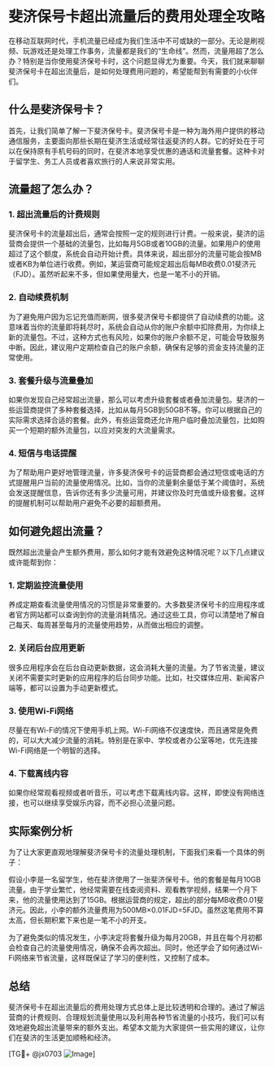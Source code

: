# 斐济保号卡超出流量后的费用处理全攻略

在移动互联网时代，手机流量已经成为我们生活中不可或缺的一部分。无论是刷视频、玩游戏还是处理工作事务，流量都是我们的“生命线”。然而，流量用超了怎么办？特别是当你使用斐济保号卡时，这个问题显得尤为重要。今天，我们就来聊聊斐济保号卡在超出流量后，是如何处理费用问题的，希望能帮到有需要的小伙伴们。

## 什么是斐济保号卡？

首先，让我们简单了解一下斐济保号卡。斐济保号卡是一种为海外用户提供的移动通信服务，主要面向那些长期在斐济生活或经常往返斐济的人群。它的好处在于可以在保持原有手机号码的同时，在斐济本地享受优惠的通话和流量套餐。这种卡对于留学生、务工人员或者喜欢旅行的人来说非常实用。

## 流量超了怎么办？

### 1. 超出流量后的计费规则

斐济保号卡的流量超出后，通常会按照一定的规则进行计费。一般来说，斐济的运营商会提供一个基础的流量包，比如每月5GB或者10GB的流量。如果用户的使用超过了这个额度，系统会自动开始计费。具体来说，超出部分的流量可能会按MB或者KB为单位进行收费。例如，某运营商可能规定超出后每MB收费0.01斐济元（FJD）。虽然听起来不多，但如果使用量大，也是一笔不小的开销。

### 2. 自动续费机制

为了避免用户因为忘记充值而断网，很多斐济保号卡都提供了自动续费的功能。这意味着当你的流量即将耗尽时，系统会自动从你的账户余额中扣除费用，为你续上新的流量包。不过，这种方式也有风险，如果你的账户余额不足，可能会导致服务中断。因此，建议用户定期检查自己的账户余额，确保有足够的资金支持流量的正常使用。

### 3. 套餐升级与流量叠加

如果你发现自己经常超出流量，那么可以考虑升级套餐或者叠加流量包。斐济的一些运营商提供了多种套餐选择，比如从每月5GB到50GB不等。你可以根据自己的实际需求选择合适的套餐。此外，有些运营商还允许用户临时叠加流量包，比如购买一个短期的额外流量包，以应对突发的大流量需求。

### 4. 短信与电话提醒

为了帮助用户更好地管理流量，许多斐济保号卡的运营商都会通过短信或电话的方式提醒用户当前的流量使用情况。比如，当你的流量剩余量低于某个阈值时，系统会发送提醒信息，告诉你还有多少流量可用，并建议你及时充值或升级套餐。这样的提醒机制可以帮助用户避免不必要的超额费用。

## 如何避免超出流量？

既然超出流量会产生额外费用，那么如何才能有效避免这种情况呢？以下几点建议或许能帮到你：

### 1. 定期监控流量使用

养成定期查看流量使用情况的习惯是非常重要的。大多数斐济保号卡的应用程序或者官方网站都可以查询到你的流量消耗情况。通过这些工具，你可以清楚地了解自己每天、每周甚至每月的流量使用趋势，从而做出相应的调整。

### 2. 关闭后台应用更新

很多应用程序会在后台自动更新数据，这会消耗大量的流量。为了节省流量，建议关闭不需要实时更新的应用程序的后台同步功能。比如，社交媒体应用、新闻客户端等，都可以设置为手动更新模式。

### 3. 使用Wi-Fi网络

尽量在有Wi-Fi的情况下使用手机上网。Wi-Fi网络不仅速度快，而且通常是免费的，可以大大减少流量的消耗。特别是在家中、学校或者办公室等地，优先连接Wi-Fi网络是一个明智的选择。

### 4. 下载离线内容

如果你经常观看视频或者听音乐，可以考虑下载离线内容。这样，即使没有网络连接，也可以继续享受娱乐内容，而不必担心流量问题。

## 实际案例分析

为了让大家更直观地理解斐济保号卡的流量处理机制，下面我们来看一个具体的例子：

假设小李是一名留学生，他在斐济使用了一张斐济保号卡。他的套餐是每月10GB流量。由于学业繁忙，他经常需要在线查阅资料、观看教学视频，结果一个月下来，他的流量使用达到了15GB。根据运营商的规定，超出的部分每MB收费0.01斐济元。因此，小李的额外流量费用为500MB×0.01FJD=5FJD。虽然这笔费用不算太高，但长期积累下来也是一笔不小的开支。

为了避免类似的情况发生，小李决定将套餐升级为每月20GB，并且在每个月初都会检查自己的流量使用情况，确保不会再次超出。同时，他还学会了如何通过Wi-Fi网络来节省流量，这样既保证了学习的便利性，又控制了成本。

## 总结

斐济保号卡在超出流量后的费用处理方式总体上是比较透明和合理的。通过了解运营商的计费规则、合理规划流量使用以及利用各种节省流量的小技巧，我们可以有效地避免超出流量带来的额外支出。希望本文能为大家提供一些实用的建议，让你们在斐济的生活更加顺畅和经济。

[TG💪+ @jx0703 ![Image](https://github.com/user-attachments/assets/dbca1d08-cadb-493c-b0ec-ad6f7a83f270)]